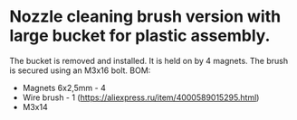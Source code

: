# Nozzle cleaning brush version with large bucket for plastic assembly. 
The bucket is removed and installed. It is held on by 4 magnets.
The brush is secured using an M3x16 bolt.
BOM:
- Magnets 6x2,5mm - 4
- Wire brush - 1 <a>(https://aliexpress.ru/item/4000589015295.html)</a>
- M3x14

